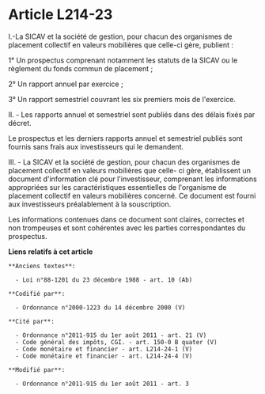 # Article L214-23

I.-La SICAV et la société de gestion, pour chacun des organismes de placement collectif en valeurs mobilières que celle-ci
gère, publient :

1° Un prospectus comprenant notamment les statuts de la SICAV ou le règlement du fonds commun de placement ;

2° Un rapport annuel par exercice ;

3° Un rapport semestriel couvrant les six premiers mois de l'exercice.

II. - Les rapports annuel et semestriel sont publiés dans des délais fixés par décret.

Le prospectus et les derniers rapports annuel et semestriel publiés sont fournis sans frais aux investisseurs qui le
demandent.

III. - La SICAV et la société de gestion, pour chacun des organismes de placement collectif en valeurs mobilières que celle-
ci gère, établissent un document d'information clé pour l'investisseur, comprenant les informations appropriées sur les
caractéristiques essentielles de l'organisme de placement collectif en valeurs mobilières concerné. Ce document est fourni
aux investisseurs préalablement à la souscription.

Les informations contenues dans ce document sont claires, correctes et non trompeuses et sont cohérentes avec les parties
correspondantes du prospectus.

**Liens relatifs à cet article**

	**Anciens textes**:

	  - Loi n°88-1201 du 23 décembre 1988 - art. 10 (Ab)

	**Codifié par**:

	  - Ordonnance n°2000-1223 du 14 décembre 2000 (V)

	**Cité par**:

	  - Ordonnance n°2011-915 du 1er août 2011 - art. 21 (V)
	  - Code général des impôts, CGI. - art. 150-0 B quater (V)
	  - Code monétaire et financier - art. L214-24-1 (V)
	  - Code monétaire et financier - art. L214-24-4 (V)

	**Modifié par**:

	  - Ordonnance n°2011-915 du 1er août 2011 - art. 3
